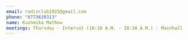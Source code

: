 ```yaml
---
email: radioclub1925@gmail.com
phone: "0773630313"
name: Kushmika Mathew
meetings: Thursday - Interval (10:10 A.M. - 10:30 A.M.) - Mainhall
---
```

